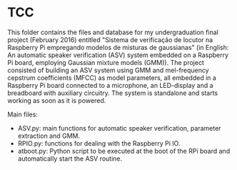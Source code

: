 # TCC

This folder contains the files and database for my undergraduation final project (February 2016) entitled "Sistema de verificação de locutor na Raspberry Pi empregando modelos de misturas de gaussianas" (in English: An automatic speaker verification (ASV) system embedded on a Raspberry Pi board, employing Gaussian mixture models (GMM)). The project consisted of building an ASV system using GMM and mel-frequency cepstrum coefficients (MFCC) as model parameters, all embedded in a Raspberry Pi board connected to a microphone, an LED-display and a breadboard with auxiliary circuitry. The system is standalone and starts working as soon as it is powered.

Main files:
- ASV.py: main functions for automatic speaker verification, parameter extraction and GMM.
- RPIO.py: functions for dealing with the Raspberry Pi IO.
- atboot.py: Python script to be executed at the boot of the RPi board and automatically start the ASV routine.
